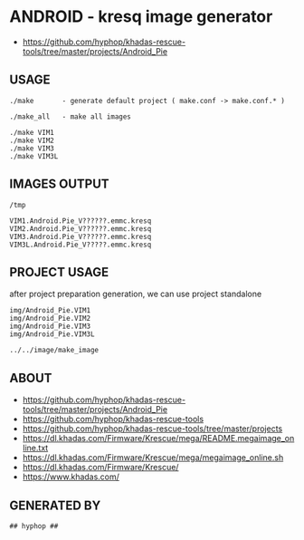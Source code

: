 # ANDROID - kresq image generator

+ https://github.com/hyphop/khadas-rescue-tools/tree/master/projects/Android_Pie

## USAGE

    ./make       - generate default project ( make.conf -> make.conf.* )

    ./make_all   - make all images

    ./make VIM1
    ./make VIM2
    ./make VIM3
    ./make VIM3L

## IMAGES OUTPUT

    /tmp

    VIM1.Android.Pie_V??????.emmc.kresq
    VIM2.Android.Pie_V??????.emmc.kresq
    VIM3.Android.Pie_V??????.emmc.kresq
    VIM3L.Android.Pie_V?????.emmc.kresq

## PROJECT USAGE

after project preparation generation, we can use project standalone

    img/Android_Pie.VIM1
    img/Android_Pie.VIM2
    img/Android_Pie.VIM3
    img/Android_Pie.VIM3L

    ../../image/make_image

## ABOUT 

+ https://github.com/hyphop/khadas-rescue-tools/tree/master/projects/Android_Pie
+ https://github.com/hyphop/khadas-rescue-tools
+ https://github.com/hyphop/khadas-rescue-tools/tree/master/projects
+ https://dl.khadas.com/Firmware/Krescue/mega/README.megaimage_online.txt
+ https://dl.khadas.com/Firmware/Krescue/mega/megaimage_online.sh
+ https://dl.khadas.com/Firmware/Krescue/
+ https://www.khadas.com/

## GENERATED BY

    ## hyphop ##


